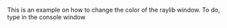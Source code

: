 This is an example on how to change the color of the raylib window. To do, type in the console window 
